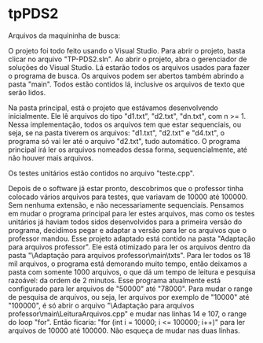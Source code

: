 # tpPDS2

Arquivos da maquininha de busca:

O projeto foi todo feito usando o Visual Studio. Para abrir o projeto, basta clicar no arquivo "TP-PDS2.sln".
Ao abrir o projeto, abra o gerenciador de soluções do Visual Studio. Lá estarão todos os arquivos usados para fazer o programa de busca.
Os arquivos podem ser abertos também abrindo a pasta "main". Todos estão contidos lá, inclusive os arquivos de texto que serão lidos.

Na pasta principal, está o projeto que estávamos desenvolvendo inicialmente. Ele lê arquivos do tipo "d1.txt", "d2.txt", "dn.txt", com n >= 1. Nessa implementação, todos os arquivos tem que estar sequenciais, ou seja, se na pasta tiverem os arquivos: "d1.txt", "d2.txt" e "d4.txt", o programa só vai ler até o arquivo "d2.txt", tudo automático. O programa principal irá ler os arquivos nomeados dessa forma, sequencialmente, até não houver mais arquivos.

Os testes unitários estão contidos no arquivo "teste.cpp".

Depois de o software já estar pronto, descobrimos que o professor tinha colocado vários arquivos para testes, que variavam de 10000 até 100000. Sem nenhuma extensão, e não necessariamente sequenciais. Pensamos em mudar o programa principal para ler estes arquivos, mas como os testes unitários já haviam todos sidos desenvolvidos para a primeira versão do programa, decidimos pegar e adaptar a versão para ler os arquivos que o professor mandou. Esse projeto adaptado está contido na pasta "Adaptação para arquivos professor". Ele está otimizado para ler os arquivos dentro da pasta "\Adaptação para arquivos professor\main\txts".
Para ler todos os 18 mil arquivos, o programa está demorando muito tempo, então deixamos a pasta com somente 1000 arquivos, o que dá um tempo de leitura e pesquisa razoável: da ordem de 2 minutos. Esse programa atualmente está configurado para ler arquivos de "50000" até "78000". Para mudar o range de pesquisa de arquivos, ou seja, ler arquivos por exemplo de "10000" até "100000", é só abrir o arquivo "\Adaptação para arquivos professor\main\LeituraArquivos.cpp" e mudar nas linhas 14 e 107, o range do loop "for". Então ficaria: "for (int i = 10000; i <= 100000; i++)" para ler arquivos de 10000 até 100000. Não esqueça de mudar nas duas linhas.
